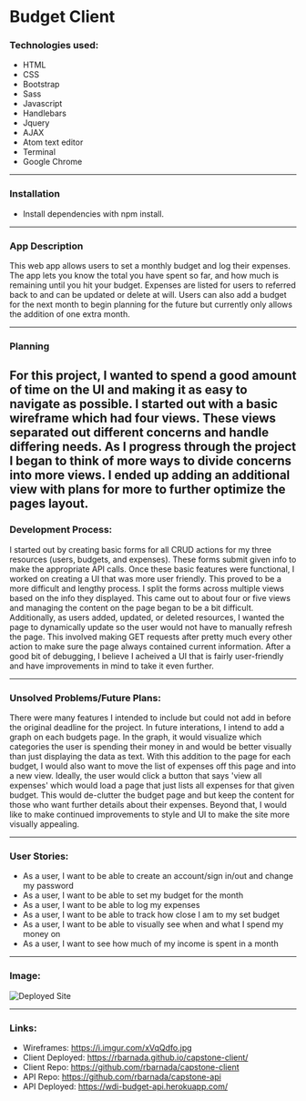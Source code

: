 # Budget Client

### Technologies used:
- HTML
- CSS
- Bootstrap
- Sass
- Javascript
- Handlebars
- Jquery
- AJAX
- Atom text editor
- Terminal
- Google Chrome

---
### Installation
- Install dependencies with npm install.

---
### App Description
This web app allows users to set a monthly budget and log their expenses. The app lets you know the total you have spent so far, and how much is remaining until you hit your budget. Expenses are listed for users to referred back to and can be updated or delete at will. Users can also add a budget for the next month to begin planning for the future but currently only allows the addition of one extra month.

---
### Planning
For this project, I wanted to spend a good amount of time on the UI and making it as easy to navigate as possible. I started out with a basic wireframe which had four views. These views separated out different concerns and handle differing needs. As I progress through the project I began to think of more ways to divide concerns into more views. I ended up adding an additional view with plans for more to further optimize the pages layout. 
---
### Development Process:
I started out by creating basic forms for all CRUD actions for my three resources (users, budgets, and expenses). These forms submit given info to make the appropriate API calls. Once these basic features were functional, I worked on creating a UI that was more user friendly. This proved to be a more difficult and lengthy process. I split the forms across multiple views based on the info they displayed. This came out to about four or five views and managing the content on the page began to be a bit difficult. Additionally, as users added, updated, or deleted resources, I wanted the page to dynamically update so the user would not have to manually refresh the page. This involved making GET requests after pretty much every other action to make sure the page always contained current information. After a good bit of debugging, I believe I acheived a UI that is fairly user-friendly and have improvements in mind to take it even further.

---
### Unsolved Problems/Future Plans:
There were many features I intended to include but could not add in before the original deadline for the project. In future interations, I intend to add a graph on each budgets page. In the graph, it would visualize which categories the user is spending their money in and would be better visually than just displaying the data as text. With this addition to the page for each budget, I would also want to move the list of expenses off this page and into a new view. Ideally, the user would click a button that says 'view all expenses' which would load a page that just lists all expenses for that given budget. This would de-clutter the budget page and but keep the content for those who want further details about their expenses. Beyond that, I would like to make continued improvements to style and UI to make the site more visually appealing.

---
### User Stories:
- As a user, I want to be able to create an account/sign in/out and change my password
- As a user, I want to be able to set my budget for the month
- As a user, I want to be able to log my expenses
- As a user, I want to be able to track how close I am to my set budget
- As a user, I want to be able to visually see when and what I spend my money on
- As a user, I want to see how much of my income is spent in a month

---
### Image:
![Deployed Site](https://i.imgur.com/OjoJ0RM.png)

---
### Links:
- Wireframes: https://i.imgur.com/xVqQdfo.jpg
- Client Deployed: https://rbarnada.github.io/capstone-client/
- Client Repo: https://github.com/rbarnada/capstone-client
- API Repo: https://github.com/rbarnada/capstone-api
- API Deployed: https://wdi-budget-api.herokuapp.com/
